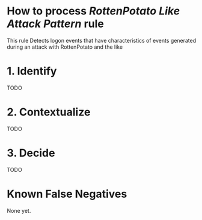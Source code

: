 # How to process *RottenPotato Like Attack Pattern* rule
This rule Detects logon events that have characteristics of events generated during an attack with RottenPotato and the like

# 1. Identify
TODO

# 2. Contextualize
TODO

# 3. Decide
TODO

# Known False Negatives
None yet.

